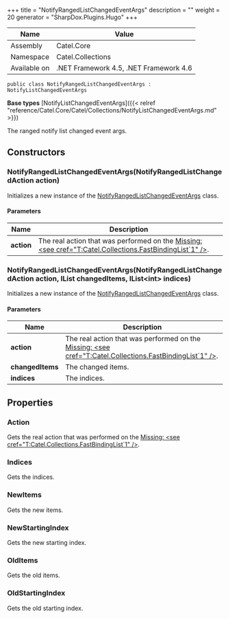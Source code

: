 

+++
title = "NotifyRangedListChangedEventArgs" 
description = ""
weight = 20
generator = "SharpDox.Plugins.Hugo"
+++

Name|Value
---|---
Assembly|Catel.Core
Namespace|Catel.Collections
Available on|.NET Framework 4.5, .NET Framework 4.6

```
public class NotifyRangedListChangedEventArgs : NotifyListChangedEventArgs
```

**Base types**
[NotifyListChangedEventArgs]({{< relref "reference/Catel.Core/Catel/Collections/NotifyListChangedEventArgs.md" >}})

The ranged notify list changed event args.

## Constructors

### NotifyRangedListChangedEventArgs(NotifyRangedListChangedAction action)

Initializes a new instance of the [NotifyRangedListChangedEventArgs](#) class.

#### Parameters

Name|Description
---|---
**action**|The real action that was performed on the [Missing: &lt;see cref="T:Catel.Collections.FastBindingList`1" /&gt;](#).

### NotifyRangedListChangedEventArgs(NotifyRangedListChangedAction action, IList changedItems, IList&lt;int&gt; indices)

Initializes a new instance of the [NotifyRangedListChangedEventArgs](#) class.

#### Parameters

Name|Description
---|---
**action**|The real action that was performed on the [Missing: &lt;see cref="T:Catel.Collections.FastBindingList`1" /&gt;](#).
**changedItems**|The changed items.
**indices**|The indices.

## Properties

### Action

Gets the real action that was performed on the [Missing: &lt;see cref="T:Catel.Collections.FastBindingList`1" /&gt;](#).

### Indices

Gets the indices.

### NewItems

Gets the new items.

### NewStartingIndex

Gets the new starting index.

### OldItems

Gets the old items.

### OldStartingIndex

Gets the old starting index.

